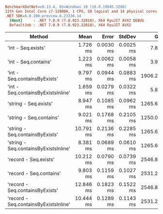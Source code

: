 ``` ini

BenchmarkDotNet=v0.13.4, OS=Windows 10 (10.0.19045.3208)
12th Gen Intel Core i7-12800H, 1 CPU, 20 logical and 14 physical cores
.NET SDK=8.0.100-preview.6.23330.14
  [Host]     : .NET 7.0.9 (7.0.923.32018), X64 RyuJIT AVX2 DEBUG
  DefaultJob : .NET 7.0.9 (7.0.923.32018), X64 RyuJIT AVX2


```
|                                Method |      Mean |     Error |    StdDev |      Gen0 |   Allocated |
|-------------------------------------- |----------:|----------:|----------:|----------:|------------:|
|                    &#39;int - Seq.exists&#39; |  1.726 ms | 0.0030 ms | 0.0025 ms |    7.8125 |   101.62 KB |
|                  &#39;int - Seq.contains&#39; |  1.223 ms | 0.0062 ms | 0.0058 ms |    3.9063 |    54.74 KB |
|          &#39;int - Seq.containsByExists&#39; |  9.797 ms | 0.0944 ms | 0.0883 ms | 1906.2500 | 23539.13 KB |
|    &#39;int - Seq.containsByExistsInline&#39; |  1.659 ms | 0.0279 ms | 0.0322 ms |    5.8594 |    78.18 KB |
|                 &#39;string - Seq.exists&#39; |  8.947 ms | 0.1085 ms | 0.0962 ms | 1265.6250 | 15540.02 KB |
|               &#39;string - Seq.contains&#39; |  9.021 ms | 0.1768 ms | 0.2105 ms | 1250.0000 | 15493.14 KB |
|       &#39;string - Seq.containsByExists&#39; | 10.791 ms | 0.2136 ms | 0.2285 ms | 1265.6250 | 15516.58 KB |
| &#39;string - Seq.containsByExistsInline&#39; |  8.381 ms | 0.0689 ms | 0.0610 ms | 1265.6250 | 15516.58 KB |
|                 &#39;record - Seq.exists&#39; | 10.212 ms | 0.0790 ms | 0.0739 ms | 2546.8750 | 31211.89 KB |
|               &#39;record - Seq.contains&#39; |  9.803 ms | 0.1159 ms | 0.1027 ms | 2531.2500 | 31165.02 KB |
|       &#39;record - Seq.containsByExists&#39; | 12.846 ms | 0.1823 ms | 0.1522 ms | 2546.8750 | 31211.89 KB |
| &#39;record - Seq.containsByExistsInline&#39; | 10.444 ms | 0.1289 ms | 0.1143 ms | 2531.2500 | 31188.45 KB |

